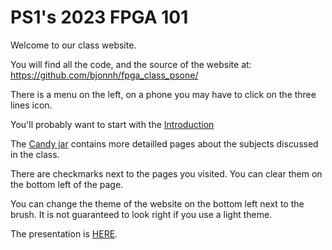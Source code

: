 # PS1's 2023 FPGA 101

Welcome to our class website.

You will find all the code, and the source of the website at:
https://github.com/bjonnh/fpga_class_psone/

There is a menu on the left, on a phone you may have to click on the three lines icon.

You'll probably want to start with the [Introduction](./introduction/)

The [Candy jar](candyjar) contains more detailled pages about the subjects discussed in the class.

There are checkmarks next to the pages you visited. You can clear them on the bottom left of the page.

You can change the theme of the website on the bottom left next to the brush. It is not guaranteed to look right if you use a light theme.

The presentation is [HERE](./presentation).

